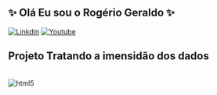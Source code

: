 ## ✨ Olá Eu sou o Rogério Geraldo ✨

[![Linkdin](https://img.shields.io/badge/LinkedIn-0077B5?style=for-the-badge&logo=linkedin&logoColor=white)](www.linkedin.com/in/rogério-geraldo-a4365b29a)
[![Youtube](https://img.shields.io/badge/YouTube-FF0000?style=for-the-badge&logo=youtube&logoColor=white)](https://www.youtube.com/@CursoInform%C3%A1tica-y9q)

## Projeto Tratando a imensidão dos dados 

<div style="display: inline_block"><br/>
<img align="center" alt="html5" src="https://img.shields.io/badge/Python-3776AB?style=for-the-badge&logo=python&logoColor=white">
</div><br/>
